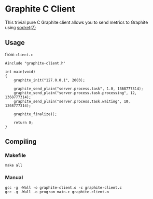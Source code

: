 Graphite C Client
=================

This trivial pure C Graphite client allows you to send metrics to Graphite using [socket(7)](http://linux.die.net/man/7/socket)

## Usage

from `client.c`

    #include "graphite-client.h"

    int main(void)
    {
        graphite_init("127.0.0.1", 2003);
        
        graphite_send_plain("server.process.task", 1.0, 1368777314);
        graphite_send_plain("server.process.task.processing", 12, 1368777314);
        graphite_send_plain("server.process.task.waiting", 10, 1368777314);
        
        graphite_finalize();
    
        return 0;
    }
    

## Compiling 

### Makefile    
    
    make all
    
### Manual
    
    gcc -g -Wall -o graphite-client.o -c graphite-client.c
    gcc -g -Wall -o program main.c graphite-client.o  
    
